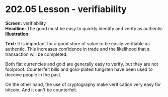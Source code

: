 # 202.05 Lesson - verifiability

**Screen:** verifiability\
**Headline:** The good must be easy to quickly identify and verify as authentic\
**Illustration:**

**Text:** It is important for a good store of value to be easily verifiable as authentic. This increases confidence in trade and the likelihood that a transaction will be completed.&#x20;

Both fiat currencies and gold are generally easy to verify, but they are not foolproof. Counterfeit bills and gold-plated tungsten have been used to deceive people in the past.&#x20;

On the other hand, the use of cryptography make verification very easy for bitcoin. And it can't be counterfeit.
